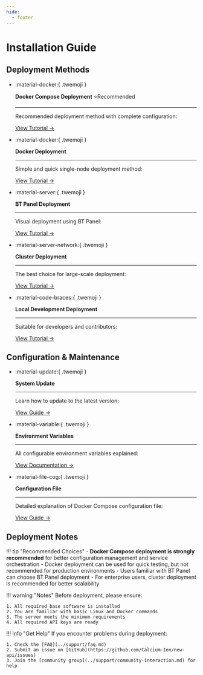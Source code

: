 ```yaml
---
hide:
  - footer
---
```


<style>
  .md-typeset .grid.cards > ul {
    display: grid;
    grid-template-columns: repeat(auto-fit, minmax(16rem, 1fr));
    gap: 1rem;
    margin: 1em 0;
  }
  
  .md-typeset .grid.cards > ul > li {
    border: none;
    border-radius: 0.8rem;
    box-shadow: var(--md-shadow-z2);
    padding: 1.5rem;
    transition: transform 0.25s, box-shadow 0.25s;
    background: linear-gradient(135deg, var(--md-primary-fg-color), var(--md-accent-fg-color));
    color: var(--md-primary-bg-color);
  }

  .md-typeset .grid.cards > ul > li:hover {
    transform: scale(1.02);
    box-shadow: var(--md-shadow-z3);
  }

  .md-typeset .grid.cards > ul > li > hr {
    margin: 0.8rem 0;
    border: none;
    border-bottom: 2px solid var(--md-primary-bg-color);
    opacity: 0.2;
  }

  .md-typeset .grid.cards > ul > li > p {
    margin: 0.5rem 0;
  }

  .md-typeset .grid.cards > ul > li > p > em {
    color: var(--md-primary-bg-color);
    opacity: 0.8;
    font-style: normal;
  }

  .md-typeset .grid.cards > ul > li > p > .twemoji {
    font-size: 2.5rem;
    display: block;
    margin: 0.5rem auto;
  }

  .md-typeset .grid.cards > ul > li a {
    display: inline-flex;
    align-items: center;
    margin-top: 1.2em;
    padding: 0.5em 1.2em;
    color: white;
    background-color: rgba(255, 255, 255, 0.15);
    border-radius: 2em;
    transition: all 0.3s ease;
    font-weight: 500;
    font-size: 0.9em;
    letter-spacing: 0.03em;
    box-shadow: 0 3px 6px rgba(0, 0, 0, 0.1);
    position: relative;
    overflow: hidden;
    text-decoration: none;
  }

  .md-typeset .grid.cards > ul > li a:hover {
    background-color: rgba(255, 255, 255, 0.25);
    text-decoration: none;
    box-shadow: 0 5px 12px rgba(0, 0, 0, 0.2);
    transform: translateX(5px);
  }

  .md-typeset .grid.cards > ul > li a:after {
    content: "→";
    opacity: 0;
    margin-left: -15px;
    transition: all 0.2s ease;
  }

  .md-typeset .grid.cards > ul > li a:hover:after {
    opacity: 1;
    margin-left: 5px;
  }
</style>

# Installation Guide

## Deployment Methods

<div class="grid cards" markdown>

-   :material-docker:{ .twemoji }

    **Docker Compose Deployment** ⭐Recommended

    ---

    Recommended deployment method with complete configuration:
    
    [View Tutorial →](docker-compose-installation.md)

-   :material-docker:{ .twemoji }

    **Docker Deployment**

    ---

    Simple and quick single-node deployment method:
    
    [View Tutorial →](docker-installation.md)

-   :material-server:{ .twemoji }

    **BT Panel Deployment**

    ---

    Visual deployment using BT Panel:
    
    [View Tutorial →](bt-docker-installation.md)

-   :material-server-network:{ .twemoji }

    **Cluster Deployment**

    ---

    The best choice for large-scale deployment:
    
    [View Tutorial →](cluster-deployment.md)

-   :material-code-braces:{ .twemoji }

    **Local Development Deployment**

    ---

    Suitable for developers and contributors:
    
    [View Tutorial →](local-development.md)

</div>

## Configuration & Maintenance

<div class="grid cards" markdown>

-   :material-update:{ .twemoji }

    **System Update**

    ---

    Learn how to update to the latest version:
    
    [View Guide →](system-update.md)

-   :material-variable:{ .twemoji }

    **Environment Variables**

    ---

    All configurable environment variables explained:
    
    [View Documentation →](environment-variables.md)

-   :material-file-cog:{ .twemoji }

    **Configuration File**

    ---

    Detailed explanation of Docker Compose configuration file:
    
    [View Guide →](docker-compose-yml.md)

</div>

## Deployment Notes

!!! tip "Recommended Choices"
    - **Docker Compose deployment is strongly recommended** for better configuration management and service orchestration
    - Docker deployment can be used for quick testing, but not recommended for production environments
    - Users familiar with BT Panel can choose BT Panel deployment
    - For enterprise users, cluster deployment is recommended for better scalability

!!! warning "Notes"
    Before deployment, please ensure:

    1. All required base software is installed
    2. You are familiar with basic Linux and Docker commands
    3. The server meets the minimum requirements
    4. All required API keys are ready

!!! info "Get Help"
    If you encounter problems during deployment:

    1. Check the [FAQ](../support/faq.md)
    2. Submit an issue on [GitHub](https://github.com/Calcium-Ion/new-api/issues)
    3. Join the [community group](../support/community-interaction.md) for help 